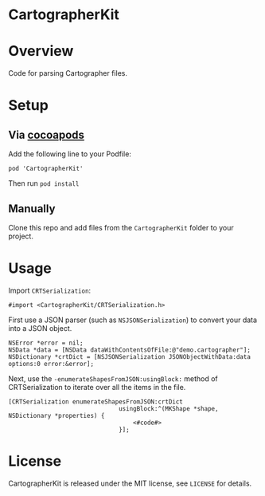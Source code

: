 CartographerKit
===============

# Overview

Code for parsing Cartographer files.

# Setup

## Via [cocoapods](http://cocoapods.org)

Add the following line to your Podfile:

    pod 'CartographerKit'

Then run `pod install`

## Manually

Clone this repo and add files from the `CartographerKit` folder to your project.

# Usage

Import `CRTSerialization`:

    #import <CartographerKit/CRTSerialization.h>

First use a JSON parser (such as `NSJSONSerialization`) to convert your data into a JSON
object.

    NSError *error = nil;
    NSData *data = [NSData dataWithContentsOfFile:@"demo.cartographer"];
    NSDictionary *crtDict = [NSJSONSerialization JSONObjectWithData:data options:0 error:&error];

Next, use the `-enumerateShapesFromJSON:usingBlock:` method of CRTSerialization to iterate over
all the items in the file.

    [CRTSerialization enumerateShapesFromJSON:crtDict
                                   usingBlock:^(MKShape *shape, NSDictionary *properties) {
                                       <#code#>
                                   }];

# License

CartographerKit is released under the MIT license, see `LICENSE` for details.

